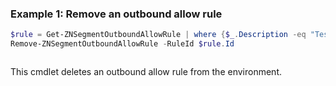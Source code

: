 ### Example 1: Remove an outbound allow rule
```powershell
$rule = Get-ZNSegmentOutboundAllowRule | where {$_.Description -eq "Test Rule"}
Remove-ZNSegmentOutboundAllowRule -RuleId $rule.Id
```

```output

```

This cmdlet deletes an outbound allow rule from the environment.